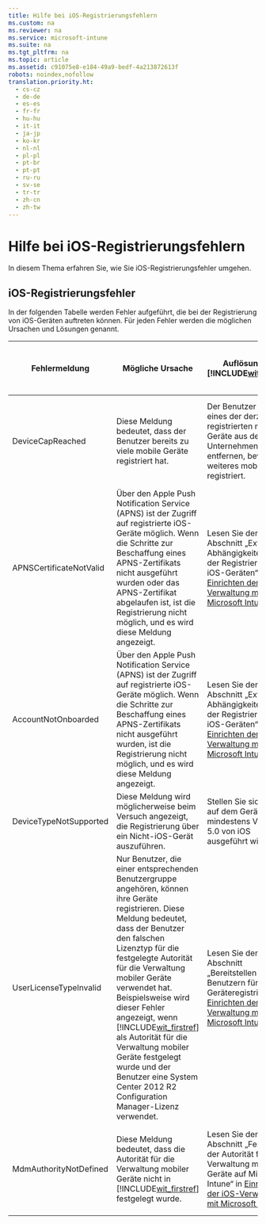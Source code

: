 ```yaml
---
title: Hilfe bei iOS-Registrierungsfehlern
ms.custom: na
ms.reviewer: na
ms.service: microsoft-intune
ms.suite: na
ms.tgt_pltfrm: na
ms.topic: article
ms.assetid: c91075e8-e184-49a9-bedf-4a213872613f
robots: noindex,nofollow
translation.priority.ht: 
  - cs-cz
  - de-de
  - es-es
  - fr-fr
  - hu-hu
  - it-it
  - ja-jp
  - ko-kr
  - nl-nl
  - pl-pl
  - pt-br
  - pt-pt
  - ru-ru
  - sv-se
  - tr-tr
  - zh-cn
  - zh-tw
---
```

# Hilfe bei iOS-Registrierungsfehlern
In diesem Thema erfahren Sie, wie Sie iOS-Registrierungsfehler umgehen.

## iOS-Registrierungsfehler
In der folgenden Tabelle werden Fehler aufgeführt, die bei der Registrierung von iOS-Geräten auftreten können. Für jeden Fehler werden die möglichen Ursachen und Lösungen genannt.

|Fehlermeldung|Mögliche Ursache|Auflösung mit [!INCLUDE[wit_firstref](../Token/wit_firstref_md.md)]|Auflösung mit System Center 2012 R2 Configuration Manager|
|-----------------|--------------------|-----------------------------------------------------------------------|-------------------------------------------------------------|
|DeviceCapReached|Diese Meldung bedeutet, dass der Benutzer bereits zu viele mobile Geräte registriert hat.|Der Benutzer muss eines der derzeit registrierten mobilen Geräte aus dem Unternehmensportal entfernen, bevor er ein weiteres mobiles Gerät registriert.|Der Benutzer muss eines der derzeit registrierten mobilen Geräte aus dem Unternehmensportal entfernen, bevor er ein weiteres mobiles Gerät registriert.|
|APNSCertificateNotValid|Über den Apple Push Notification Service (APNS) ist der Zugriff auf registrierte iOS-Geräte möglich. Wenn die Schritte zur Beschaffung eines APNS-Zertifikats nicht ausgeführt wurden oder das APNS-Zertifikat abgelaufen ist, ist die Registrierung nicht möglich, und es wird diese Meldung angezeigt.|Lesen Sie den Abschnitt „Externe Abhängigkeiten bei der Registrierung von iOS-Geräten“ in [Einrichten der iOS-Verwaltung mit Microsoft Intune](../Topic/Set-up-iOS-and-Mac-management-with-Microsoft-Intune.md).|Lesen Sie den Abschnitt „Externe Abhängigkeiten bei der Registrierung von iOS-Geräten“ in [Einrichten der iOS-Verwaltung mit Microsoft Intune](../Topic/Set-up-iOS-and-Mac-management-with-Microsoft-Intune.md).|
|AccountNotOnboarded|Über den Apple Push Notification Service (APNS) ist der Zugriff auf registrierte iOS-Geräte möglich. Wenn die Schritte zur Beschaffung eines APNS-Zertifikats nicht ausgeführt wurden, ist die Registrierung nicht möglich, und es wird diese Meldung angezeigt.|Lesen Sie den Abschnitt „Externe Abhängigkeiten bei der Registrierung von iOS-Geräten“ in [Einrichten der iOS-Verwaltung mit Microsoft Intune](../Topic/Set-up-iOS-and-Mac-management-with-Microsoft-Intune.md).|Lesen Sie den Abschnitt „Externe Abhängigkeiten bei der Registrierung von iOS-Geräten“ in [Einrichten der iOS-Verwaltung mit Microsoft Intune](../Topic/Set-up-iOS-and-Mac-management-with-Microsoft-Intune.md).|
|DeviceTypeNotSupported|Diese Meldung wird möglicherweise beim Versuch angezeigt, die Registrierung über ein Nicht-iOS-Gerät auszuführen.|Stellen Sie sicher, dass auf dem Gerät mindestens Version 5.0 von iOS ausgeführt wird|Stellen Sie sicher, dass auf dem Gerät mindestens Version 5.0 von iOS ausgeführt wird|
|UserLicenseTypeInvalid|Nur Benutzer, die einer entsprechenden Benutzergruppe angehören, können ihre Geräte registrieren. Diese Meldung bedeutet, dass der Benutzer den falschen Lizenztyp für die festgelegte Autorität für die Verwaltung mobiler Geräte verwendet hat. Beispielsweise wird dieser Fehler angezeigt, wenn [!INCLUDE[wit_firstref](../Token/wit_firstref_md.md)] als Autorität für die Verwaltung mobiler Geräte festgelegt wurde und der Benutzer eine System Center 2012 R2 Configuration Manager-Lizenz verwendet.|Lesen Sie den Abschnitt „Bereitstellen von Benutzern für die Geräteregistrierung“ in [Einrichten der iOS-Verwaltung mit Microsoft Intune](../Topic/Set-up-iOS-and-Mac-management-with-Microsoft-Intune.md).|Lesen Sie den Abschnitt „Bereitstellen von Benutzern für die Geräteregistrierung“ in [Einrichten der iOS-Verwaltung mit Microsoft Intune](../Topic/Set-up-iOS-and-Mac-management-with-Microsoft-Intune.md).|
|MdmAuthorityNotDefined|Diese Meldung bedeutet, dass die Autorität für die Verwaltung mobiler Geräte nicht in [!INCLUDE[wit_firstref](../Token/wit_firstref_md.md)] festgelegt wurde.|Lesen Sie den Abschnitt „Festlegen der Autorität für die Verwaltung mobiler Geräte auf Microsoft Intune“ in [Einrichten der iOS-Verwaltung mit Microsoft Intune](../Topic/Set-up-iOS-and-Mac-management-with-Microsoft-Intune.md).|Lesen Sie den Abschnitt „Festlegen der Autorität für die Verwaltung mobiler Geräte auf Microsoft Intune“ in [Einrichten der iOS-Verwaltung mit Microsoft Intune](../Topic/Set-up-iOS-and-Mac-management-with-Microsoft-Intune.md).|
